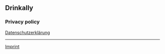 ## **Drinkally**
### **Privacy policy**

<a href="https://www.iubenda.com/privacy-policy/47987056" class="iubenda-white no-brand iubenda-noiframe iubenda-embed iubenda-noiframe iub-body-embed" title="Datenschutzerklärung">Datenschutzerklärung</a><script type="text/javascript">(function (w,d) {var loader = function () {var s = d.createElement("script"), tag = d.getElementsByTagName("script")[0]; s.src="https://cdn.iubenda.com/iubenda.js"; tag.parentNode.insertBefore(s,tag);}; if(w.addEventListener){w.addEventListener("load", loader, false);}else if(w.attachEvent){w.attachEvent("onload", loader);}else{w.onload = loader;}})(window, document);</script>
__________________
[Imprint](imprint)
